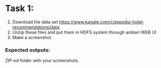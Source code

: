 # Task 1:

1. Download the data set https://www.kaggle.com/c/expedia-hotel-recommendations/data
2. Unzip these files and put them in HDFS system through ambari WEB UI
3. Make a screenshot.

### Expected outputs:

ZIP-ed folder with your screenshots.